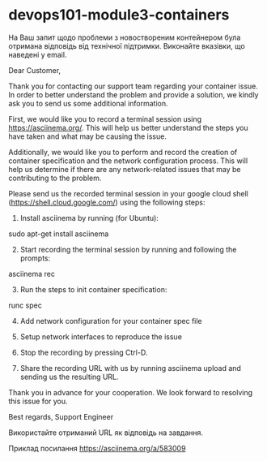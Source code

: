 # devops101-module3-containers
На Ваш запит щодо проблеми з новоствореним контейнером була отримана відповідь від технічної підтримки. Виконайте вказівки, що наведені у email.

Dear Customer,

Thank you for contacting our support team regarding your container issue. In order to better understand the problem and provide a solution, we kindly ask you to send us some additional information.

First, we would like you to record a terminal session using https://asciinema.org/. This will help us better understand the steps you have taken and what may be causing the issue.

Additionally, we would like you to perform and record the creation of container specification and the network configuration process. This will help us determine if there are any network-related issues that may be contributing to the problem.

Please send us the recorded terminal session in your google cloud shell (https://shell.cloud.google.com/) using the following steps:

1. Install asciinema by running (for Ubuntu):

sudo apt-get install asciinema

2. Start recording the terminal session by running and following the prompts:

asciinema rec 

3. Run the steps to init container specification: 

runc spec

4. Add network configuration for your container spec file

5. Setup network interfaces to reproduce the issue

6. Stop the recording by pressing Ctrl-D.

7. Share the recording URL with us by running asciinema upload and sending us the resulting URL.

Thank you in advance for your cooperation. We look forward to resolving this issue for you.

Best regards,
Support Engineer

Використайте отриманий URL як відповідь на завдання.

Приклад посилання https://asciinema.org/a/583009
